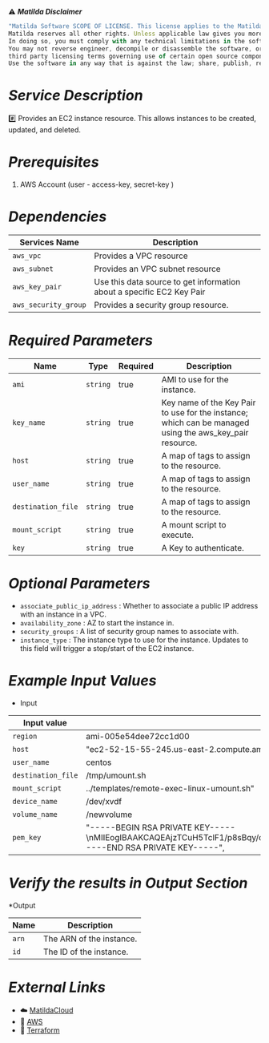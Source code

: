 :warning: ***Matilda Disclaimer***
```javascript
"Matilda Software SCOPE OF LICENSE. This license applies to the Matilda cloud product. The software is licensed, not sold. This agreement only gives you some rights to use the software. 
Matilda reserves all other rights. Unless applicable law gives you more rights despite this limitation, you may use the software only as expressly permitted in this agreement. 
In doing so, you must comply with any technical limitations in the software that only allow you to use it in certain ways. 
You may not reverse engineer, decompile or disassemble the software, or otherwise attempt to derive the source code for the software except and solely to the extent required by 
third party licensing terms governing use of certain open source components that may be included in the software; remove, minimize, block or modify any notices of Matilda or its suppliers in the software; 
Use the software in any way that is against the law; share, publish, rent or lease the software, or provide the software as a offering for others to use."
```

# *Service Description*
:hash: Provides an EC2 instance resource. This allows instances to be created, updated, and deleted.

# *Prerequisites*
1. AWS Account (user - access-key, secret-key )

# *Dependencies*
| **Services Name**        | **Description**                                                      |
|--------------------------|----------------------------------------------------------------------|
| `aws_vpc`                | Provides a VPC resource                                              |
| `aws_subnet`             | Provides an VPC subnet resource                                      |
| `aws_key_pair`           | Use this data source to get information about a specific EC2 Key Pair|
| `aws_security_group`     | Provides a security group resource.                                  |


# *Required Parameters*
| Name | Type | Required | Description |
| --- | --- | --- | --- |
| `ami` | `string` | true | AMI to use for the instance. |
| `key_name` | `string` | true| Key name of the Key Pair to use for the instance; which can be managed using the aws_key_pair resource. |
| `host` | `string` | true | A map of tags to assign to the resource. |
| `user_name` | `string` | true | A map of tags to assign to the resource. |
| `destination_file` | `string` | true | A map of tags to assign to the resource. |
| `mount_script` | `string` | true | A mount script to execute. |
| `key` | `string` | true | A Key to authenticate. |


# *Optional Parameters*
* `associate_public_ip_address` : 	 Whether to associate a public IP address with an instance in a VPC.
* `availability_zone` :	AZ to start the instance in.
* `security_groups` : A list of security group names to associate with.
* `instance_type`	: The instance type to use for the instance. Updates to this field will trigger a stop/start of the EC2 instance.

# *Example Input Values*
* Input

| Input value                       | Example values                                                                           |
|-----------------------------------|------------------------------------------------------------------------------------------|
| `region`                          | ami-005e54dee72cc1d00                                                                    | 
| `host`                            | "ec2-52-15-55-245.us-east-2.compute.amazonaws.com"                               |
| `user_name`                        | centos|
| `destination_file`                        | /tmp/umount.sh|
| `mount_script`                        | ../templates/remote-exec-linux-umount.sh"|
| `device_name`                        | /dev/xvdf|
| `volume_name`                        | /newvolume |
| `pem_key`                        | "-----BEGIN RSA PRIVATE KEY-----\nMIIEogIBAAKCAQEAjzTCuH5TclF1/p8sBqy/onlDitQlny1Zi6LB3cDvguW7E2JeE7ZFiNbOJCuP\nio09FuJsxzAuVQS1ZjEX6ecwAUyIIdctKyz6ZiPXRz8MPLlLs4Hif8AMRLTHOS5CEOZqW3jtOK+L\nN9kTA6f5+ZTa7t+BqRpcqylBqsdM3Z9OVdR+nPbH1nHlyNiOwOOfu1Z1euc8OM4rEGvj5NyFpxpZ\n+JGo2fnXJHgkvnGHPOdRDi2FFWfzq2cpz/RZgthqi/tbNSTBoYee5aidYl8SD1r4JGRtr5jqzQ0+\nLz6Fe2jeI4FP1QIh/6Ll+kPEECGsSnGPPsZghjwR0QYLFyBDIqf5mQIDAQABAoIBACeKKsVj48hp\no4mlCzPgmJzUnIiFYMndbJ74VkzTC455vbhxbYZFylco8AvelyhrLNXXuK8ap4BD544Kug6UDZYe\nOmwVjFwidBSlirgaOVe+1Z7/mrkpHnoN6//mvMkLxYvyDJWdKnRGFFDrHUMDDZvszFETfUipAH+V\nvaxnYuqhb5NG7T+4S7fBVPi3UbjXapvBfoeiSPTJhUuObRlI8OoVL4XQXFBqcV+hseNRbs68CLWa\nXH1JmCinGRRRztPh4L/W2ECiiAnNGbGoE4pBzqPIsYKTDAPec/QLlQ6p0nkQXTS2lUGODkPKoRMG\nidWN3C+4NoyBummw8QOMdAeQr4ECgYEA8ke0EMuPOiVLvMft9MRvGrYgWg7YoOTGiAbIBm3eNNow\ni3UtWS3OsK5SCgc/kvp/5QgEhrVoUKhN1Y5rlcro4Dchudg6Cj/T8c+I9L5yEtXj0XWQ3MizxDTQ\nF3+Ze2LbJ0rObVqrNlR/kBdiRKX0GWUkBIpe+H5JoCjrstC0fRECgYEAl1DMCbKRlarAH4O6mHip\nw46h+4r1F8IZMqeSz6uwJvGAfEupBbZknUYUr+oL0g0EV+tHEpdgHts8YmBxe8jbhbv2cBNInpa7\nvDbsR+x8SVJNqSdc6udpQOZkDtocwb2m7sKY3HCEpAjX3rkwLU+Urh7zmtwKudXdW30TKtbmVAkC\ngYAK722TLHzkdPZ8KNH2sD8Lh5jiN7VTXcAQN64jjCXxYL+8K6fGVKj1lIijZzxZV/EZ10jNA7cX\nnOEWeH0mn6fvJs3g43+LIuJgEavu0AG6E+ladOH69RwYCQIzbVDyHr4hgeDbUrJTm3C+gi+vRYZE\n9ymvAsfSk3CjR/WLdpwO4QKBgATyqGlcxHPvbG7bYNuhfnOdk2BlT9RiDW7hmeReidkMJpZp5vH/\n39RguUZzUcWhlVXGpMFP393Cb3wMCUnx7HO4DLvndYVyCluCNEG50uqW3WE9n0UzIfb0UatGqJAR\nQocmJ9d1enDetShcR94DbyouaurSbStceeuG8HyDIG75AoGAArVaZXdHPvst/WUDLjqc6ClpnIpq\n4p82eTR2EGVRbt2/uYt/zJjzgEgZGZ24abJ2N6iRILeCu6XQEqqV1/yQi5oul40MXEkLLhq0hUCK\n6LvW9qEF728KIzSASAVW4xJrAPlVGa2du3RjQ20S8Zyc5M6J6+mPnDxA2WflE2uCtH8=\n-----END RSA PRIVATE KEY-----",|


# *Verify the results in Output Section*
*Output

| Name | Description |
| ------------- | ------------- |
| `arn` | The ARN of the instance. |
| `id` |The ID of the instance. |

# *External Links*
* :cloud: [MatildaCloud](https://www.matildacloud.com/docs/ "Matildacloud")
* :link: [AWS](https://aws.amazon.com/console/)
* :link: [Terraform](https://registry.terraform.io/providers/hashicorp/aws/latest/docs)
